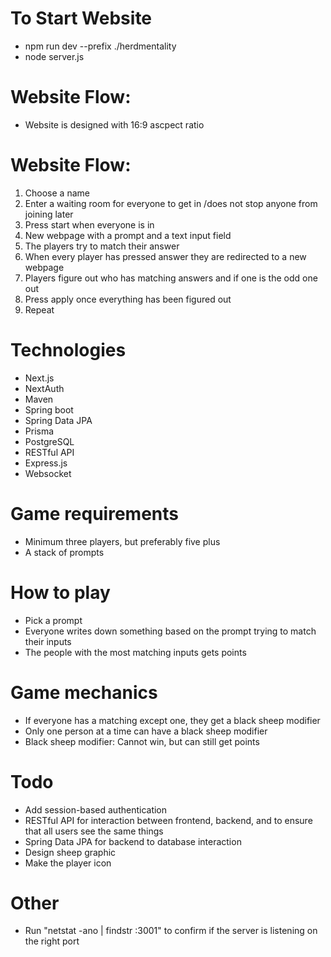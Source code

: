 # To Start Website
- npm run dev --prefix ./herdmentality
- node server.js

# Website Flow:

- Website is designed with 16:9 ascpect ratio

# Website Flow:

1. Choose a name
2. Enter a waiting room for everyone to get in /does not stop anyone from joining later
3. Press start when everyone is in
4. New webpage with a prompt and a text input field
5. The players try to match their answer
6. When every player has pressed answer they are redirected to a new webpage
7. Players figure out who has matching answers and if one is the odd one out
8. Press apply once everything has been figured out
9. Repeat



# Technologies

- Next.js
- NextAuth
- Maven
- Spring boot
- Spring Data JPA
- Prisma
- PostgreSQL
- RESTful API
- Express.js
- Websocket



# Game requirements

- Minimum three players, but preferably five plus
- A stack of prompts



# How to play

- Pick a prompt
- Everyone writes down something based on the prompt trying to match their inputs
- The people with the most matching inputs gets points



# Game mechanics

- If everyone has a matching except one, they get a black sheep modifier
- Only one person at a time can have a black sheep modifier
- Black sheep modifier: Cannot win, but can still get points



# Todo

- Add session-based authentication
- RESTful API for interaction between frontend, backend, and to ensure that all users see the same things
- Spring Data JPA for backend to database interaction
- Design sheep graphic
- Make the player icon

# Other
- Run "netstat -ano | findstr :3001" to confirm if the server is listening on the right port
